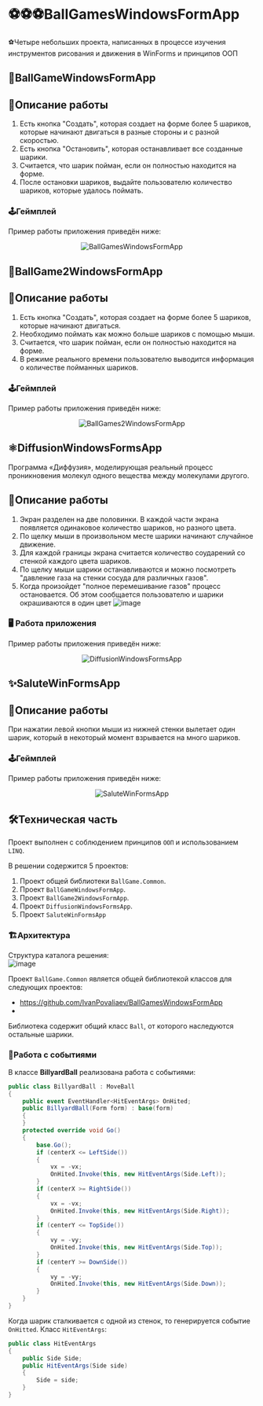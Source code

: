 # ⚽⚽⚽BallGamesWindowsFormApp
⚽Четыре небольших проекта, написанных в процессе изучения инструментов рисования и движения в WinForms и принципов ООП

## 🔴BallGameWindowsFormApp

## 📝Описание работы
1. Есть кнопка "Создать", которая создает на форме более 5 шариков, которые начинают двигаться в разные стороны и с разной скоростью.
2. Есть кнопка "Остановить", которая останавливает все созданные шарики.
3. Считается, что шарик пойман, если он полностью находится на форме.
4. После остановки шариков, выдайте пользователю количество шариков, которые удалось поймать.

### 🕹️Геймплей
Пример работы приложения приведён ниже:
<div " align="center">

![BallGamesWindowsFormApp](https://github.com/IvanPovaliaev/BallGamesWindowsFormApp/assets/157638990/4e13057a-0885-44d9-8d6d-a15fa7b9360e)

</div>

## 🔵BallGame2WindowsFormApp
## 📝Описание работы
1. Есть кнопка "Создать", которая создает на форме более 5 шариков, которые начинают двигаться.
2. Необходимо поймать как можно больше шариков с помощью мыши.
3. Считается, что шарик пойман, если он полностью находится на форме.
4. В режиме реального времени пользователю выводится информация о количестве пойманных шариков.

### 🕹️Геймплей
Пример работы приложения приведён ниже:
<div " align="center">

![BallGames2WindowsFormApp](https://github.com/IvanPovaliaev/BallGamesWindowsFormApp/assets/157638990/21e69313-9751-4a9f-aa12-d9decb6070d3)

</div>

## ⚛DiffusionWindowsFormsApp
Программа «Диффузия», моделирующая реальный процесс проникновения молекул одного вещества между молекулами другого.
## 📝Описание работы
1. Экран разделен на две половинки. В каждой части экрана появляется одинаковое количество шариков, но разного цвета.
2. По щелку мыши в произвольном месте шарики начинают случайное движение.
3.  Для каждой границы экрана считается количество соударений со стенкой каждого цвета шариков.
4.  По щелку мыши шарики останавливаются и можно посмотреть "давление газа на стенки сосуда для различных газов".
5.  Когда произойдет "полное перемешивание газов" процесс остановается. Об этом сообщается пользователю и шарики окрашиваются в один цвет
![image](https://github.com/IvanPovaliaev/BallGamesWindowsFormApp/assets/157638990/389339f7-31b1-49ae-8066-f37a09ae9f80)


### 🖥️ Работа приложения
Пример работы приложения приведён ниже:
<div " align="center">

![DiffusionWindowsFormsApp](https://github.com/IvanPovaliaev/BallGamesWindowsFormApp/assets/157638990/890d868a-d741-45de-89c0-9c48f41e1a22)

</div>

## ✨SaluteWinFormsApp
## 📝Описание работы
При нажатии левой кнопки мыши из нижней стенки вылетает один шарик, который в некоторый момент взрывается на много шариков.
### 🕹️Геймплей
Пример работы приложения приведён ниже:
<div " align="center">

![SaluteWinFormsApp](https://github.com/IvanPovaliaev/BallGamesWindowsFormApp/assets/157638990/38d89c78-02ec-4d20-8efb-22996d810483)

</div>

## 🛠️Техническая часть

Проект выполнен с соблюдением принципов `ООП` и использованием `LINQ`.

В решении содержится 5 проектов:
1. Проект общей библиотеки `BallGame.Common`.
2. Проект `BallGameWindowsFormApp`.
3. Проект `BallGame2WindowsFormApp`.
4. Проект `DiffusionWindowsFormsApp`.
5. Проект `SaluteWinFormsApp`

### 🏗️Архитектура

Структура каталога решения:<br />
![image](https://github.com/IvanPovaliaev/BallGamesWindowsFormApp/assets/157638990/19fc68ad-b1c5-4b54-9681-754c803686f1)

Проект `BallGame.Common` является общей библиотекой классов для следующих проектов:
* https://github.com/IvanPovaliaev/BallGamesWindowsFormApp
*

Библиотека содержит общий класс `Ball`, от которого наследуются остальные шарики.

### 📅Работа с событиями
В классе **BillyardBall** реализована работа с событиями:
```csharp
public class BillyardBall : MoveBall
{
    public event EventHandler<HitEventArgs> OnHited;
    public BillyardBall(Form form) : base(form)
    {
    }
    protected override void Go()
    {
        base.Go();
        if (centerX <= LeftSide())
        {
            vx = -vx;
            OnHited.Invoke(this, new HitEventArgs(Side.Left));
        }
        if (centerX >= RightSide())
        {
            vx = -vx;
            OnHited.Invoke(this, new HitEventArgs(Side.Right));
        }
        if (centerY <= TopSide())
        {
            vy = -vy;
            OnHited.Invoke(this, new HitEventArgs(Side.Top));
        }
        if (centerY >= DownSide())
        {
            vy = -vy;
            OnHited.Invoke(this, new HitEventArgs(Side.Down));
        }
    }
}
```
Когда шарик сталкивается с одной из стенок, то генерируется событие `OnHitted`.
Класс `HitEventArgs`:
```csharp
public class HitEventArgs
{
    public Side Side;
    public HitEventArgs(Side side)
    {
        Side = side;
    }
}
```
